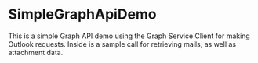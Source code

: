 # SimpleGraphApiDemo

This is a simple Graph API demo using the Graph Service Client for making Outlook requests.
Inside is a sample call for retrieving mails, as well as attachment data.
